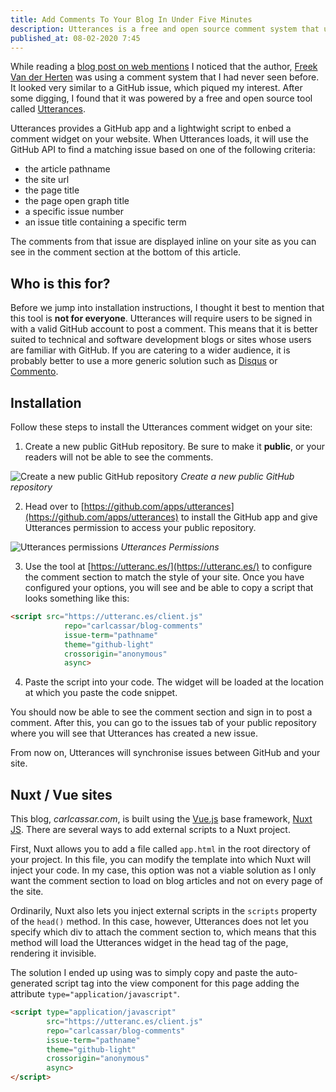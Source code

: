 ```yaml
---
title: Add Comments To Your Blog In Under Five Minutes
description: Utterances is a free and open source comment system that uses GitHub issues to track comments on a web page. In this article I'll show you how to get Utterances up and running and share some tips on how to configure it for Nuxt JS.
published_at: 08-02-2020 7:45
---
```

While reading a [blog post on web mentions](https://freek.dev/1406-how-to-add-webmentions-to-a-laravel-powered-blog) I
noticed that the author, [Freek Van der Herten](https://freek.dev/about) was using a comment system that I had never
seen before. It looked very similar to a GitHub issue, which piqued my interest. After some digging, I found that it was 
powered by a free and open source tool called [Utterances](https://utteranc.es/).

Utterances provides a GitHub app and a lightwight script to enbed a comment widget on your website. When Utterances
loads, it will use the GitHub API to find a matching issue based on one of the following criteria:
- the article pathname
- the site url
- the page title
- the page open graph title
- a specific issue number
- an issue title containing a specific term 

The comments from that issue are displayed inline on your site as you can see in the comment section at the bottom
of this article. 

## Who is this for?

Before we jump into installation instructions, I thought it best to mention that this tool is **not for everyone**.
Utterances will require users to be signed in with a valid GitHub account to post a comment. This means that it is
better suited to technical and software development blogs or sites whose users are familiar with GitHub. If you are 
catering to a wider audience, it is probably better to use a more generic solution such as 
[Disqus](https://disqus.com/) or [Commento](https://commento.io/). 

## Installation

Follow these steps to install the Utterances comment widget on your site:

1. Create a new public GitHub repository. Be sure to make it **public**, or your readers will not be able to see the 
comments. 

![Create a new public GitHub repository](https://media.carlcassar.com/12/create-a-new-github-repository.png "Create a new public GitHub repository")
*Create a new public GitHub repository*

2. Head over to [https://github.com/apps/utterances](https://github.com/apps/utterances) to install the GitHub app and
give Utterances permission to access your public repository.

![Utterances permissions](https://media.carlcassar.com/11/utterances-permissions.png "Utterances Permissions")
*Utterances Permissions*

3. Use the tool at [https://utteranc.es/](https://utteranc.es/) to configure the comment section to match the style of 
your site. Once you have configured your options, you will see and be able to copy a script that looks something like
this:

```html
<script src="https://utteranc.es/client.js"
            repo="carlcassar/blog-comments"
            issue-term="pathname"
            theme="github-light"
            crossorigin="anonymous"
            async>
```

4. Paste the script into your code. The widget will be loaded at the location at which you paste the code snippet.

You should now be able to see the comment section and sign in to post a comment. After this, you can go
to the issues tab of your public repository where you will see that Utterances has created a new issue.

From now on, Utterances will synchronise issues between GitHub and your site. 

## Nuxt / Vue sites

This blog, *carlcassar.com*, is built using the [Vue.js](https://vuejs.org/) base framework, 
[Nuxt JS](https://nuxtjs.org/). There are several ways to add external scripts to a Nuxt project. 

First, Nuxt allows you to add a file called `app.html` in the root directory of your project. In this file, you can 
modify the template into which Nuxt will inject your code. In my case, this option was not a viable solution as I only
want the comment section to load on blog articles and not on every page of the site.

Ordinarily, Nuxt also lets you inject external scripts in the `scripts` property of the `head()` method. In this case,
however, Utterances does not let you specify which div to attach the comment section to, which means that this method
will load the Utterances widget in the head tag of the page, rendering it invisible.

The solution I ended up using was to simply copy and paste the auto-generated script tag into the view component for
this page adding the attribute `type="application/javascript"`.

```html
<script type="application/javascript"
        src="https://utteranc.es/client.js"
        repo="carlcassar/blog-comments"
        issue-term="pathname"
        theme="github-light"
        crossorigin="anonymous"
        async>
</script>
```
